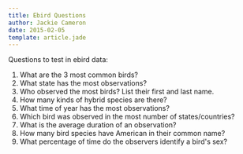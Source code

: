 ```yaml
---
title: Ebird Questions
author: Jackie Cameron
date: 2015-02-05
template: article.jade
---
```


Questions to test in ebird data:

1. What are the 3 most common birds?
2. What state has the most observations?
3. Who observed the most birds?  List their first and last name.  
4. How many kinds of hybrid species are there?  
5. What time of year has the most observations?
6. Which bird was observed in the most number of states/countries?
7. What is the average duration of an observation?
8. How many bird species have American in their common name?
9. What percentage of time do the observers identify a bird's sex?
